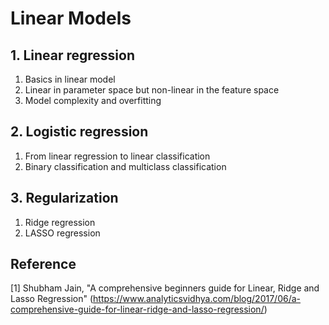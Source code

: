 # Linear Models
## 1. Linear regression <br>
1. Basics in linear model
2. Linear in parameter space but non-linear in the feature space <br>
3. Model complexity and overfitting <br>
## 2. Logistic regression <br>
1. From linear regression to linear classification <br>
2. Binary classification and multiclass classification <br>
## 3. Regularization
1. Ridge regression
2. LASSO regression
## Reference 
[1] Shubham Jain, "A comprehensive beginners guide for Linear, Ridge and Lasso Regression" (https://www.analyticsvidhya.com/blog/2017/06/a-comprehensive-guide-for-linear-ridge-and-lasso-regression/)

